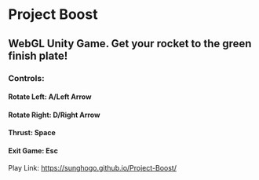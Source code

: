 # Project Boost
## WebGL Unity Game. Get your rocket to the green finish plate!
### Controls:
#### Rotate Left: A/Left Arrow
#### Rotate Right: D/Right Arrow
#### Thrust: Space
#### Exit Game: Esc

Play Link:
https://sunghogo.github.io/Project-Boost/
